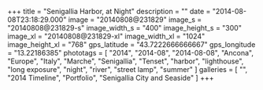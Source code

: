 +++
title = "Senigallia Harbor, at Night"
description = ""
date = "2014-08-08T23:18:29.000"
image = "20140808@231829"
image_s = "20140808@231829-s"
image_width_s = "400"
image_height_s = "300"
image_xl = "20140808@231829-xl"
image_width_xl = "1024"
image_height_xl = "768"
gps_latitude = "43.7222666666667"
gps_longitude = "13.22186385"
phototags = [ "2014", "2014-08", "2014-08-08", "Ancona", "Europe", "Italy", "Marche", "Senigallia", "Tenset", "harbor", "lighthouse", "long exposure", "night", "river", "street lamp", "summer" ]
galleries = [ "", "2014 Timeline", "Portfolio", "Senigallia City and Seaside" ]
+++

